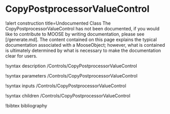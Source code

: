 <!-- MOOSE Documentation Stub: Remove this when content is added. -->

# CopyPostprocessorValueControl

!alert construction title=Undocumented Class
The CopyPostprocessorValueControl has not been documented, if you would like to contribute to MOOSE by
writing documentation, please see [/generate.md]. The content contained on this page explains
the typical documentation associated with a MooseObject; however, what is contained is ultimately
determined by what is necessary to make the documentation clear for users.

!syntax description /Controls/CopyPostprocessorValueControl

!syntax parameters /Controls/CopyPostprocessorValueControl

!syntax inputs /Controls/CopyPostprocessorValueControl

!syntax children /Controls/CopyPostprocessorValueControl

!bibtex bibliography
